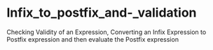 # Infix_to_postfix_and-_validation
Checking Validity of an Expression,  Converting an Infix Expression to Postfix expression and then evaluate the  Postfix expression 
